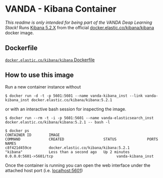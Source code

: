 # VANDA - Kibana Container

_This readme is only intended for being part of the VANDA Deap Learning Stack!_ 
Runs [Kibana 5.2.X](https://www.elastic.co/guide/en/kibana/5.2/index.html) from the official [docker.elastic.co/kibana/kibana](https://github.com/elastic/kibana-docker) docker image.

## Dockerfile

[`docker.elastic.co/kibana/kibana` Dockerfile](https://github.com/elastic/kibana-docker/blob/master/build/kibana/Dockerfile)

## How to use this image

Run a new container instance without

```
$ docker run -d -t -p 5601:5601 --name vanda-kibana_inst --link vanda-kibana_inst docker.elastic.co/kibana/kibana:5.2.1
```

or with an interactive bash session for inspecting the image.

```
$ docker run --rm -t -i -p 5601:5601 --name vanda-elasticsearch_inst docker.elastic.co/kibana/kibana:5.2.1 -- bash -l
```

```
$ docker ps
CONTAINER ID        IMAGE                                       COMMAND             CREATED                  STATUS              PORTS                                              NAMES
c8f421d459ce        docker.elastic.co/kibana/kibana:5.2.1       "kibana"            Less than a second ago   Up 2 minutes        0.0.0.0:5601->5601/tcp                             vanda-kibana_inst
```

Once the container is running you can open the web interface under the attached host port (i.e. [localhost:5601](http://localhost:5601))